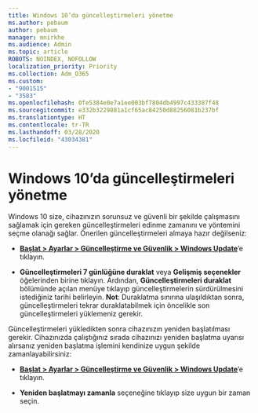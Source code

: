```yaml
---
title: Windows 10’da güncelleştirmeleri yönetme
ms.author: pebaum
author: pebaum
manager: mnirkhe
ms.audience: Admin
ms.topic: article
ROBOTS: NOINDEX, NOFOLLOW
localization_priority: Priority
ms.collection: Adm_O365
ms.custom:
- "9001515"
- "3583"
ms.openlocfilehash: 0fe5384e0e7a1ee003bf7804db4997c433387f48
ms.sourcegitcommit: e332b3229881a1cf65ac84250d88256081b237bf
ms.translationtype: HT
ms.contentlocale: tr-TR
ms.lasthandoff: 03/28/2020
ms.locfileid: "43034381"
---
```

# <a name="manage-updates-in-windows-10"></a>Windows 10’da güncelleştirmeleri yönetme

Windows 10 size, cihazınızın sorunsuz ve güvenli bir şekilde çalışmasını sağlamak için gereken güncelleştirmeleri edinme zamanını ve yöntemini seçme olanağı sağlar. Önerilen güncelleştirmeleri almaya hazır değilseniz:

- **[Başlat > Ayarlar > Güncelleştirme ve Güvenlik > Windows Update](ms-settings:windowsupdate)**’e tıklayın.

- **Güncelleştirmeleri 7 günlüğüne duraklat** veya **Gelişmiş seçenekler** öğelerinden birine tıklayın. Ardından, **Güncelleştirmeleri duraklat** bölümünde açılan menüye tıklayıp güncelleştirmelerin sürdürülmesini istediğiniz tarihi belirleyin. **Not**: Duraklatma sınırına ulaşıldıktan sonra, güncelleştirmeleri tekrar duraklatabilmek için öncelikle son güncelleştirmeleri yüklemeniz gerekir.

Güncelleştirmeleri yükledikten sonra cihazınızın yeniden başlatılması gerekir. Cihazınızda çalıştığınız sırada cihazınızı yeniden başlatma uyarısı alırsanız yeniden başlatma işlemini kendinize uygun şekilde zamanlayabilirsiniz:

- **[Başlat > Ayarlar > Güncelleştirme ve Güvenlik > Windows Update](ms-settings:windowsupdate)**’e tıklayın.

- **Yeniden başlatmayı zamanla** seçeneğine tıklayıp size uygun bir zaman seçin.
